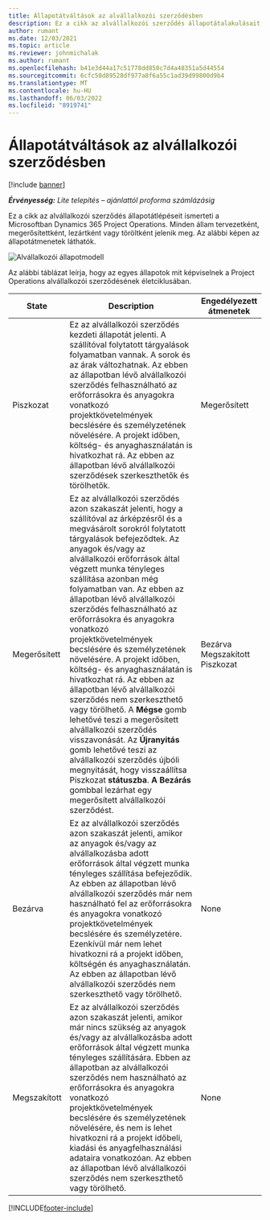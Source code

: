 ```yaml
---
title: Állapotátváltások az alvállalkozói szerződésben
description: Ez a cikk az alvállalkozói szerződés állapotátalakulásait ismerteti a Microsoftban Dynamics 365 Project Operations az alvállalkozói szerződés létrehozásakor, végrehajtásakor és lezárásakor.
author: rumant
ms.date: 12/03/2021
ms.topic: article
ms.reviewer: johnmichalak
ms.author: rumant
ms.openlocfilehash: b41e3d44a17c51778dd850c7d4a48351a5d44554
ms.sourcegitcommit: 6cfc50d89528df977a8f6a55c1ad39d99800d9b4
ms.translationtype: MT
ms.contentlocale: hu-HU
ms.lasthandoff: 06/03/2022
ms.locfileid: "8919741"
---
```

# <a name="state-transitions-on-a-subcontract"></a>Állapotátváltások az alvállalkozói szerződésben 

[!include [banner](../../includes/dataverse-preview.md)]

_**Érvényesség:** Lite telepítés – ajánlattól proforma számlázásig_

Ez a cikk az alvállalkozói szerződés állapotátlépéseit ismerteti a Microsoftban Dynamics 365 Project Operations. Minden állam tervezetként, megerősítettként, lezártként vagy töröltként jelenik meg. Az alábbi képen az állapotátmenetek láthatók.

![Alvállalkozói állapotmodell](../media/SubconStates.png)  

Az alábbi táblázat leírja, hogy az egyes állapotok mit képviselnek a Project Operations alvállalkozói szerződésének életciklusában.

| State | Description | Engedélyezett átmenetek |
| --- | --- | --- |
| Piszkozat | Ez az alvállalkozói szerződés kezdeti állapotát jelenti. A szállítóval folytatott tárgyalások folyamatban vannak. A sorok és az árak változhatnak. Az ebben az állapotban lévő alvállalkozói szerződés felhasználható az erőforrásokra és anyagokra vonatkozó projektkövetelmények becslésére és személyzetének növelésére. A projekt időben, költség- és anyaghasználatán is hivatkozhat rá. Az ebben az állapotban lévő alvállalkozói szerződések szerkeszthetők és törölhetők. | Megerősített |
| Megerősített | Ez az alvállalkozói szerződés azon szakaszát jelenti, hogy a szállítóval az árképzésről és a megvásárolt sorokról folytatott tárgyalások befejeződtek. Az anyagok és/vagy az alvállalkozói erőforrások által végzett munka tényleges szállítása azonban még folyamatban van. Az ebben az állapotban lévő alvállalkozói szerződés felhasználható az erőforrásokra és anyagokra vonatkozó projektkövetelmények becslésére és személyzetének növelésére. A projekt időben, költség- és anyaghasználatán is hivatkozhat rá. Az ebben az állapotban lévő alvállalkozói szerződés nem szerkeszthető vagy törölhető. A **Mégse** gomb lehetővé teszi a megerősített alvállalkozói szerződés visszavonását. Az **Újranyitás** gomb lehetővé teszi az alvállalkozói szerződés újbóli megnyitását, hogy visszaállítsa Piszkozat **státuszba**. **A Bezárás** gombbal lezárhat egy megerősített alvállalkozói szerződést. | Bezárva <br> Megszakított <br> Piszkozat |
| Bezárva | Ez az alvállalkozói szerződés azon szakaszát jelenti, amikor az anyagok és/vagy az alvállalkozásba adott erőforrások által végzett munka tényleges szállítása befejeződik. Az ebben az állapotban lévő alvállalkozói szerződés már nem használható fel az erőforrásokra és anyagokra vonatkozó projektkövetelmények becslésére és személyzetére. Ezenkívül már nem lehet hivatkozni rá a projekt időben, költségén és anyaghasználatán. Az ebben az állapotban lévő alvállalkozói szerződés nem szerkeszthető vagy törölhető. | None |
| Megszakított | Ez az alvállalkozói szerződés azon szakaszát jelenti, amikor már nincs szükség az anyagok és/vagy az alvállalkozásba adott erőforrások által végzett munka tényleges szállítására. Ebben az állapotban az alvállalkozói szerződés nem használható az erőforrásokra és anyagokra vonatkozó projektkövetelmények becslésére és személyzetének növelésére, és nem is lehet hivatkozni rá a projekt időbeli, kiadási és anyagfelhasználási adataira vonatkozóan. Az ebben az állapotban lévő alvállalkozói szerződés nem szerkeszthető vagy törölhető. | None |


[!INCLUDE[footer-include](../../includes/footer-banner.md)]
